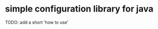 simple configuration library for java
=====================================

TODO: add a short 'how to use'